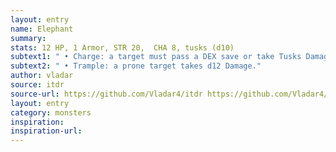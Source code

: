 ```yaml
---
layout: entry
name: Elephant
summary:
stats: 12 HP, 1 Armor, STR 20,  CHA 8, tusks (d10)
subtext1: " • Charge: a target must pass a DEX save or take Tusks Damage and be knocked prone."
subtext2: " • Trample: a prone target takes d12 Damage."
author: vladar
source: itdr
source-url: https://github.com/Vladar4/itdr https://github.com/Vladar4/itdr https://github.com/Vladar4/itdr
layout: entry
category: monsters
inspiration:
inspiration-url:
---
```

